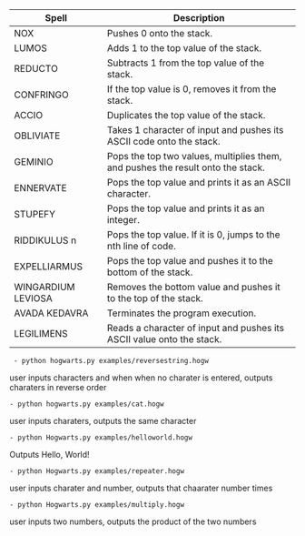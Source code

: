 | Spell               | Description                                                      |
|---------------------|------------------------------------------------------------------|
| NOX                 | Pushes 0 onto the stack.                                         |
| LUMOS               | Adds 1 to the top value of the stack.                            |
| REDUCTO             | Subtracts 1 from the top value of the stack.                     |
| CONFRINGO           | If the top value is 0, removes it from the stack.                 |
| ACCIO               | Duplicates the top value of the stack.                           |
| OBLIVIATE           | Takes 1 character of input and pushes its ASCII code onto the stack. |
| GEMINIO             | Pops the top two values, multiplies them, and pushes the result onto the stack. |
| ENNERVATE           | Pops the top value and prints it as an ASCII character.           |
| STUPEFY             | Pops the top value and prints it as an integer.                  |
| RIDDIKULUS n        | Pops the top value. If it is 0, jumps to the nth line of code.    |
| EXPELLIARMUS        | Pops the top value and pushes it to the bottom of the stack.      |
| WINGARDIUM LEVIOSA  | Removes the bottom value and pushes it to the top of the stack.   |
| AVADA KEDAVRA       | Terminates the program execution.                                |
| LEGILIMENS          | Reads a character of input and pushes its ASCII value onto the stack. |



     - python hogwarts.py examples/reversestring.hogw

user inputs characters and when when no charater is entered, outputs charaters in reverse order

    - python hogwarts.py examples/cat.hogw

user inputs charaters, outputs the same character

    - python Hogwarts.py examples/helloworld.hogw

Outputs Hello, World!

    - python Hogwarts.py examples/repeater.hogw

user inputs charater and number, outputs that chaarater number times

    - python Hogwarts.py examples/multiply.hogw

user inputs two numbers, outputs the product of the two numbers

